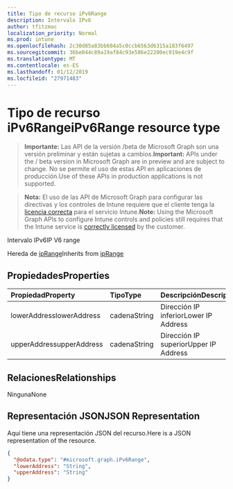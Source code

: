 ```yaml
---
title: Tipo de recurso iPv6Range
description: Intervalo IPv6
author: tfitzmac
localization_priority: Normal
ms.prod: intune
ms.openlocfilehash: 2c30d85a83bb604a5c0ccb6563d6315a183f6497
ms.sourcegitcommit: 36be044c89a19af84c93e586e22200ec919e4c9f
ms.translationtype: MT
ms.contentlocale: es-ES
ms.lasthandoff: 01/12/2019
ms.locfileid: "27971483"
---
```

# <a name="ipv6range-resource-type"></a><span data-ttu-id="3aecc-103">Tipo de recurso iPv6Range</span><span class="sxs-lookup"><span data-stu-id="3aecc-103">iPv6Range resource type</span></span>

> <span data-ttu-id="3aecc-104">**Importante:** Las API de la versión /beta de Microsoft Graph son una versión preliminar y están sujetas a cambios.</span><span class="sxs-lookup"><span data-stu-id="3aecc-104">**Important:** APIs under the / beta version in Microsoft Graph are in preview and are subject to change.</span></span> <span data-ttu-id="3aecc-105">No se permite el uso de estas API en aplicaciones de producción.</span><span class="sxs-lookup"><span data-stu-id="3aecc-105">Use of these APIs in production applications is not supported.</span></span>

> <span data-ttu-id="3aecc-106">**Nota:** El uso de las API de Microsoft Graph para configurar las directivas y los controles de Intune requiere que el cliente tenga la [licencia correcta](https://go.microsoft.com/fwlink/?linkid=839381) para el servicio Intune.</span><span class="sxs-lookup"><span data-stu-id="3aecc-106">**Note:** Using the Microsoft Graph APIs to configure Intune controls and policies still requires that the Intune service is [correctly licensed](https://go.microsoft.com/fwlink/?linkid=839381) by the customer.</span></span>

<span data-ttu-id="3aecc-107">Intervalo IPv6</span><span class="sxs-lookup"><span data-stu-id="3aecc-107">IP V6 range</span></span>

<span data-ttu-id="3aecc-108">Hereda de [ipRange](../resources/intune-shared-iprange.md)</span><span class="sxs-lookup"><span data-stu-id="3aecc-108">Inherits from [ipRange](../resources/intune-shared-iprange.md)</span></span>

## <a name="properties"></a><span data-ttu-id="3aecc-109">Propiedades</span><span class="sxs-lookup"><span data-stu-id="3aecc-109">Properties</span></span>
|<span data-ttu-id="3aecc-110">Propiedad</span><span class="sxs-lookup"><span data-stu-id="3aecc-110">Property</span></span>|<span data-ttu-id="3aecc-111">Tipo</span><span class="sxs-lookup"><span data-stu-id="3aecc-111">Type</span></span>|<span data-ttu-id="3aecc-112">Descripción</span><span class="sxs-lookup"><span data-stu-id="3aecc-112">Description</span></span>|
|:---|:---|:---|
|<span data-ttu-id="3aecc-113">lowerAddress</span><span class="sxs-lookup"><span data-stu-id="3aecc-113">lowerAddress</span></span>|<span data-ttu-id="3aecc-114">cadena</span><span class="sxs-lookup"><span data-stu-id="3aecc-114">String</span></span>|<span data-ttu-id="3aecc-115">Dirección IP inferior</span><span class="sxs-lookup"><span data-stu-id="3aecc-115">Lower IP Address</span></span>|
|<span data-ttu-id="3aecc-116">upperAddress</span><span class="sxs-lookup"><span data-stu-id="3aecc-116">upperAddress</span></span>|<span data-ttu-id="3aecc-117">cadena</span><span class="sxs-lookup"><span data-stu-id="3aecc-117">String</span></span>|<span data-ttu-id="3aecc-118">Dirección IP superior</span><span class="sxs-lookup"><span data-stu-id="3aecc-118">Upper IP Address</span></span>|

## <a name="relationships"></a><span data-ttu-id="3aecc-119">Relaciones</span><span class="sxs-lookup"><span data-stu-id="3aecc-119">Relationships</span></span>
<span data-ttu-id="3aecc-120">Ninguna</span><span class="sxs-lookup"><span data-stu-id="3aecc-120">None</span></span>
## <a name="json-representation"></a><span data-ttu-id="3aecc-121">Representación JSON</span><span class="sxs-lookup"><span data-stu-id="3aecc-121">JSON Representation</span></span>
<span data-ttu-id="3aecc-122">Aquí tiene una representación JSON del recurso.</span><span class="sxs-lookup"><span data-stu-id="3aecc-122">Here is a JSON representation of the resource.</span></span>
<!-- {
  "blockType": "resource",
  "keyProperty": "id",
  "@odata.type": "microsoft.graph.iPv6Range"
}
-->
``` json
{
  "@odata.type": "#microsoft.graph.iPv6Range",
  "lowerAddress": "String",
  "upperAddress": "String"
}
```



